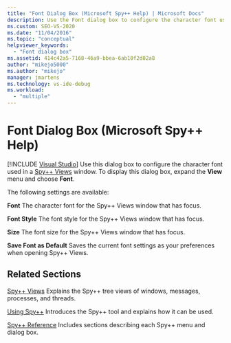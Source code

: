 ```yaml
---
title: "Font Dialog Box (Microsoft Spy++ Help) | Microsoft Docs"
description: Use the Font dialog box to configure the character font used in a Spy++ Views window. This article provides usage details.
ms.custom: SEO-VS-2020
ms.date: "11/04/2016"
ms.topic: "conceptual"
helpviewer_keywords:
  - "Font dialog box"
ms.assetid: 414c42a5-7168-46a9-bbea-6ab10f2d82a8
author: "mikejo5000"
ms.author: "mikejo"
manager: jmartens
ms.technology: vs-ide-debug
ms.workload:
  - "multiple"
---
```

# Font Dialog Box (Microsoft Spy++ Help)

 [!INCLUDE [Visual Studio](~/includes/applies-to-version/vs-not-mac.md)]
Use this dialog box to configure the character font used in a [Spy++ Views](../debugger/spy-increment-views.md) window. To display this dialog box, expand the **View** menu and choose **Font**.

 The following settings are available:

 **Font**
 The character font for the Spy++ Views window that has focus.

 **Font Style**
 The font style for the Spy++ Views window that has focus.

 **Size**
 The font size for the Spy++ Views window that has focus.

 **Save Font as Default**
 Saves the current font settings as your preferences when opening Spy++ Views.

## Related Sections
 [Spy++ Views](../debugger/spy-increment-views.md)
 Explains the Spy++ tree views of windows, messages, processes, and threads.

 [Using Spy++](../debugger/using-spy-increment.md)
 Introduces the Spy++ tool and explains how it can be used.

 [Spy++ Reference](../debugger/spy-increment-reference.md)
 Includes sections describing each Spy++ menu and dialog box.